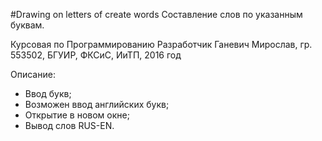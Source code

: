 #Drawing on letters of create words
 Составление слов по указанным буквам. 

 Курсовая по Программированию Разработчик Ганевич Мирослав, гр. 553502, БГУИР, ФКСиС, ИиТП, 2016 год 

 Описание:

- Ввод букв;
- Возможен ввод английских букв;
- Открытие в новом окне;
- Вывод слов RUS-EN.

